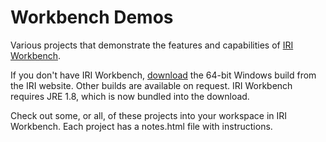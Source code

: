 # Workbench Demos
Various projects that demonstrate the features and capabilities of [IRI Workbench](http://www.iri.com/products/workbench).

If you don't have IRI Workbench, [download](https://www.iri.com/download/cfb3932705f536b635948696688c1d994d6e95f8) the 64-bit Windows build from the IRI website. Other builds are available on request. IRI Workbench requires JRE 1.8, which is now bundled into the download.

Check out some, or all, of these projects into your workspace in IRI Workbench. Each project has a notes.html file with instructions.
